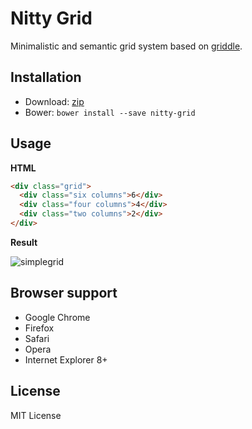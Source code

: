 # Nitty Grid

Minimalistic and semantic grid system based on [griddle](https://github.com/necolas/griddle).

## Installation

- Download: [zip](https://github.com/roperzh/nitty-grid/zipball/master)
- Bower: `bower install --save nitty-grid`

## Usage

**HTML**

```html
<div class="grid">
  <div class="six columns">6</div>
  <div class="four columns">4</div>
  <div class="two columns">2</div>
</div>
```

**Result**

![simplegrid](https://cloud.githubusercontent.com/assets/4419992/4262328/967c358e-3b99-11e4-861a-c189b9f116b0.jpg)

## Browser support

- Google Chrome
- Firefox
- Safari
- Opera
- Internet Explorer 8+

## License

MIT License
